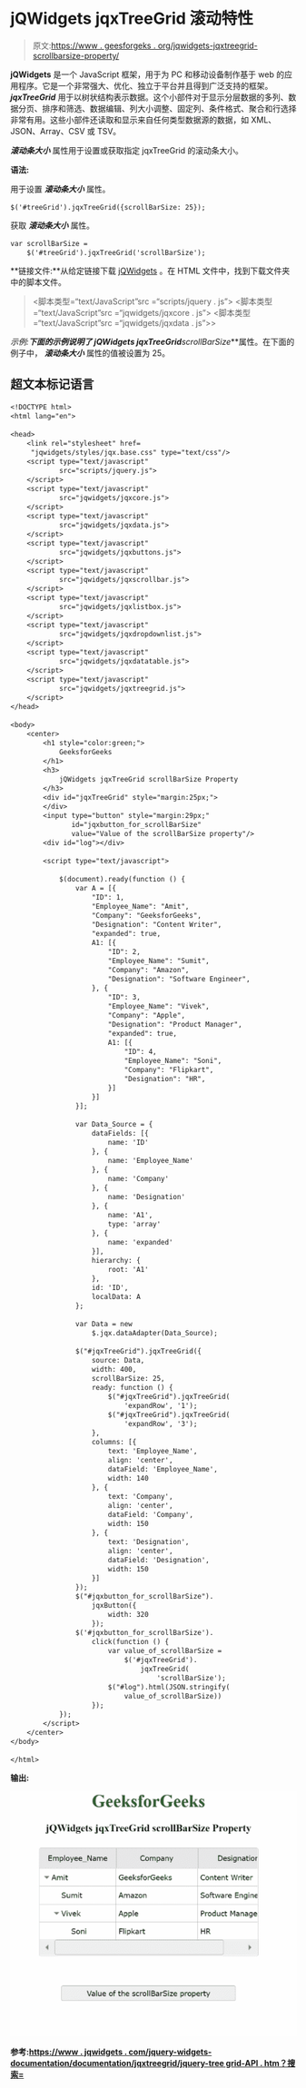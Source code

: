 # jQWidgets jqxTreeGrid 滚动特性

> 原文:[https://www . geesforgeks . org/jqwidgets-jqxtreegrid-scrollbarsize-property/](https://www.geeksforgeeks.org/jqwidgets-jqxtreegrid-scrollbarsize-property/)

**jQWidgets** 是一个 JavaScript 框架，用于为 PC 和移动设备制作基于 web 的应用程序。它是一个非常强大、优化、独立于平台并且得到广泛支持的框架。 ***jqxTreeGrid*** 用于以树状结构表示数据。这个小部件对于显示分层数据的多列、数据分页、排序和筛选、数据编辑、列大小调整、固定列、条件格式、聚合和行选择非常有用。这些小部件还读取和显示来自任何类型数据源的数据，如 XML、JSON、Array、CSV 或 TSV。

***滚动条大小*** 属性用于设置或获取指定 jqxTreeGrid 的滚动条大小。

**语法:**

用于设置 ***滚动条大小*** 属性。

```
$('#treeGrid').jqxTreeGrid({scrollBarSize: 25});  
```

获取 ***滚动条大小*** 属性。

```
var scrollBarSize = 
    $('#treeGrid').jqxTreeGrid('scrollBarSize');
```

**链接文件:**从给定链接下载 [jQWidgets](https://www.jqwidgets.com/download/) 。在 HTML 文件中，找到下载文件夹中的脚本文件。

> <link rel="”stylesheet”" href="”jqwidgets/styles/jqx.base.css”" type="”text/css”">
> <脚本类型=“text/JavaScript”src =“scripts/jquery . js”></脚本>
> <脚本类型=“text/JavaScript”src =“jqwidgets/jqxcore . js”></脚本>
> <脚本类型=“text/JavaScript”src =“jqwidgets/jqxdata . js”>>

**示例:**下面的示例说明了 jQWidgets jqxTreeGrid***scrollBarSize***属性。在下面的例子中， ***滚动条大小*** 属性的值被设置为 25。

## 超文本标记语言

```
<!DOCTYPE html>
<html lang="en">

<head>
    <link rel="stylesheet" href=
     "jqwidgets/styles/jqx.base.css" type="text/css"/>
    <script type="text/javascript" 
            src="scripts/jquery.js">
    </script>
    <script type="text/javascript" 
            src="jqwidgets/jqxcore.js">
    </script>
    <script type="text/javascript" 
            src="jqwidgets/jqxdata.js">
    </script>
    <script type="text/javascript" 
            src="jqwidgets/jqxbuttons.js">
    </script>
    <script type="text/javascript" 
            src="jqwidgets/jqxscrollbar.js">
    </script>
    <script type="text/javascript" 
            src="jqwidgets/jqxlistbox.js">
    </script>
    <script type="text/javascript" 
            src="jqwidgets/jqxdropdownlist.js">
    </script>
    <script type="text/javascript" 
            src="jqwidgets/jqxdatatable.js">
    </script>
    <script type="text/javascript" 
            src="jqwidgets/jqxtreegrid.js">
    </script>
</head>

<body>
    <center>
        <h1 style="color:green;">
            GeeksforGeeks
        </h1>
        <h3>
            jQWidgets jqxTreeGrid scrollBarSize Property
        </h3>
        <div id="jqxTreeGrid" style="margin:25px;">
        </div>
        <input type="button" style="margin:29px;" 
               id="jqxbutton_for_scrollBarSize"
               value="Value of the scrollBarSize property"/>
        <div id="log"></div>

        <script type="text/javascript">

            $(document).ready(function () {
                var A = [{
                    "ID": 1,
                    "Employee_Name": "Amit",
                    "Company": "GeeksforGeeks",
                    "Designation": "Content Writer",
                    "expanded": true,
                    A1: [{
                        "ID": 2,
                        "Employee_Name": "Sumit",
                        "Company": "Amazon",
                        "Designation": "Software Engineer",
                    }, {
                        "ID": 3,
                        "Employee_Name": "Vivek",
                        "Company": "Apple",
                        "Designation": "Product Manager",
                        "expanded": true,
                        A1: [{
                            "ID": 4,
                            "Employee_Name": "Soni",
                            "Company": "Flipkart",
                            "Designation": "HR",
                        }]
                    }]
                }];

                var Data_Source = {
                    dataFields: [{
                        name: 'ID'
                    }, {
                        name: 'Employee_Name'
                    }, {
                        name: 'Company'
                    }, {
                        name: 'Designation'
                    }, {
                        name: 'A1',
                        type: 'array'
                    }, {
                        name: 'expanded'
                    }],
                    hierarchy: {
                        root: 'A1'
                    },
                    id: 'ID',
                    localData: A
                };

                var Data = new
                    $.jqx.dataAdapter(Data_Source);

                $("#jqxTreeGrid").jqxTreeGrid({
                    source: Data,
                    width: 400,
                    scrollBarSize: 25,
                    ready: function () {
                        $("#jqxTreeGrid").jqxTreeGrid(
                            'expandRow', '1');
                        $("#jqxTreeGrid").jqxTreeGrid(
                            'expandRow', '3');
                    },
                    columns: [{
                        text: 'Employee_Name',
                        align: 'center',
                        dataField: 'Employee_Name',
                        width: 140
                    }, {
                        text: 'Company',
                        align: 'center',
                        dataField: 'Company',
                        width: 150
                    }, {
                        text: 'Designation',
                        align: 'center',
                        dataField: 'Designation',
                        width: 150
                    }]
                });
                $("#jqxbutton_for_scrollBarSize").
                    jqxButton({
                        width: 320
                    });
                $('#jqxbutton_for_scrollBarSize').
                    click(function () {
                        var value_of_scrollBarSize =
                            $('#jqxTreeGrid').
                                jqxTreeGrid(
                                    'scrollBarSize');
                        $("#log").html(JSON.stringify(
                            value_of_scrollBarSize))
                    });
            });
        </script>
    </center>
</body>

</html>
```

**输出:**

![](img/6a12a25fafc776d6e67a91c7a0acf705.png)

**参考:**[**https://www . jqwidgets . com/jquery-widgets-documentation/documentation/jqxtreegrid/jquery-tree grid-API . htm？搜索=**](https://www.jqwidgets.com/jquery-widgets-documentation/documentation/jqxtreegrid/jquery-treegrid-api.htm?search=)